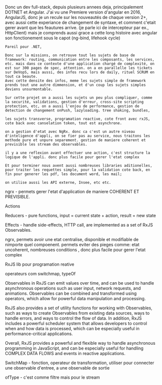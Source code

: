 Donc un dev full-stack, depuis plusieurs annees deja, principalement DOTNET et Angular. 
    J'ai vu une Premiere version d'angular en 2016, AngularJS, donc je un recule sur les nouveautés de chaque version 2+, avec aussi cette experiance de changement de syntaxe, et comment c'etait gerer avant que les feautures arrive. 
    (je parle ici de intercepteur par ex., HttpClient)
    mais je comprends aussi grace a cette long histoire avec angular son fonctionement sous le capot (ng-bind, lifehook cycle) 

    Pareil pour .NET, 

    Donc sur la missions, on retrouve tout les sujets de base de framework: routing, communication entre les composants, les services, etc. mais dans ce contexte d'une application chargé de complexité, on est sur 300 pages de spec, attention. on a en parallelle les tickets sur DeVopS, mais aussi, des infos recu lors de daily, rituel SCRUM en tout ca beaute. 
    Avec cette densite des infos, meme les sujets simple de framework prends tout une autre dimmension, et d'un coup les sujets simples deviens unsurmontable. 

    Sur cette projet on a aussi les sujets un peu plus compliquer, comme la securité, validations, gestion d'erreur, cross-site scripting protection, etc, on a aussi l'enjou de performance, gestion de detection de changement onPush, lazyloading. tree shaking, bundles, 

    les sujets transverse, programation reactive, cote front avec rxJS, cote back avec canselation token, tout est asynchrone. 

    on a gestion d'etat avec NgRx. donc ca c'est un autre niveau d'inteligence d'appli, on se fier pas au service, nous traitons les methode pure et unpure separement. gestion de maniere coherent et previsible les stream des observables. 

    il y a une reflexion avant effectuer une action, c'est structure la logique de l'appli. donc plus facile pour gerer l'etat complex

    Et pour terminer nous avent aussi nombreuses libraries aditionelles, pour traiter les requettes simple, pour la validation cote back, en fin pour generer les pdf, les document word, les mail; 

    on utilise aussi les API externe, Insee, etc etc. 







ngrx - permets gerer l'etat d'application de maniere COHERENT ET PREVISIBLE.

Actions 

Reducers - pure functions, input = current state + action, result = new state

Effects - handle side-effects, HTTP call, are implemented as a set of RxJS Observables.

ngrx, permets avoir une etat centralise, disponible et modifiable de nimporte quel compoenent. 
permets eviter des pieges comme: etat uncoherent, nombreuses conditions , donc plus facile pour gerer l'etat complex




RxJS lib pour programation reative

operateurs com switchmap, typeOf

Observables in RxJS can emit values over time, and can be used to handle asynchronous operations such as user input, network requests, and animations. Observables can be combined and transformed using operators, which allow for powerful data manipulation and processing.

RxJS also provides a set of utility functions for working with Observables, such as ways to create Observables from existing data sources, ways to handle errors, and ways to control the flow of data. In addition, RxJS includes a powerful scheduler system that allows developers to control when and how data is processed, which can be especially useful in performance-critical applications.

Overall, RxJS provides a powerful and flexible way to handle asynchronous programming in JavaScript, and can be especially useful for handling COMPLEX DATA FLOWS and events in reactive applications.


SwitchMap - fonction, operateur de transformation, utiliser pour connecter une observable d'entree, a une observable de sortie

ofType - c'est comme filtre mais pour le stream